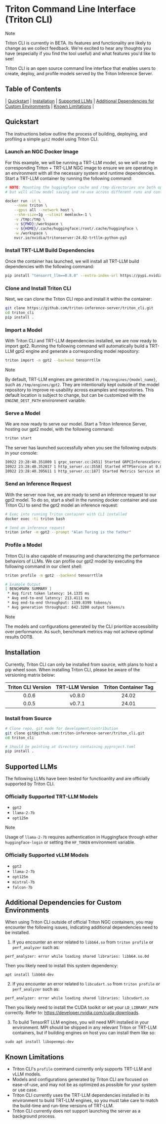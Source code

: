 # Triton Command Line Interface (Triton CLI)
> [!NOTE]
> Triton CLI is currently in BETA. Its features and functionality are likely
> to change as we collect feedback. We're excited to hear any thoughts you
> have (especially if you find the tool useful) and what features you'd like
> to see!

Triton CLI is an open source command line interface that enables users to
create, deploy, and profile models served by the Triton Inference
Server.

## Table of Contents

| [Quickstart](#quickstart) | [Installation](#installation) | [Supported LLMs](#supported-llms) | [Additional Dependencies for Custom Environments](#additional-dependencies-for-custom-environments) | [Known Limitations](#known-limitations) |

## Quickstart
The instructions below outline the process of building, deploying, and profiling
a simple `gpt2` model using Triton CLI.

### Launch an NGC Docker Image
For this example, we will be running a TRT-LLM model, so we will use the
corresponding Triton + TRT-LLM NGC image to ensure we are operating in an
environment with all the necessary system and runtime dependencies.
Start a TRT-LLM container by running the following command:

```bash
# NOTE: Mounting the huggingface cache and /tmp directories are both optional,
# but will allow model saving and re-use across different runs and containers.

docker run -it \
    --name triton \
    --gpus all --network host \
    --shm-size=1g --ulimit memlock=-1 \
    -v /tmp:/tmp \
    -v ${PWD}:/workspace \
    -v ${HOME}/.cache/huggingface:/root/.cache/huggingface \
    -w /workspace \
    nvcr.io/nvidia/tritonserver:24.02-trtllm-python-py3
```

### Install TRT-LLM Build Dependencies
Once the container has launched, we will install all TRT-LLM build dependencies
with the following command:

```bash
pip install "tensorrt_llm==0.8.0" --extra-index-url https://pypi.nvidia.com/
```

### Clone and Install Triton CLI
Next, we can clone the Triton CLI repo and install it within the container:
```bash
git clone https://github.com/triton-inference-server/triton_cli.git
cd triton_cli
pip install .
```
### Import a Model
With Triton CLI and TRT-LLM dependencies installed, we are now ready to
import gpt2. Running the following command will automatically build a TRT-LLM
gpt2 engine and generate a corresponding model repository:
```bash
triton import -m gpt2 --backend tensorrtllm
```
> [!NOTE]
> By default, TRT-LLM engines are generated in `/tmp/engines/{model_name}`,
> such as `/tmp/engines/gpt2`. They are intentionally kept outside of the model
> repository to improve re-usability across examples and repositories. This
> default location is subject to change, but can be customized with the
> `ENGINE_DEST_PATH` environment variable.

### Serve a Model
We are now ready to serve our model. Start a Triton Inference Server, hosting
our gpt2 model, with the following command:
```bash
triton start
```
The server has launched successfully when you see the following outputs in
your console:
```bash
I0922 23:28:40.351809 1 grpc_server.cc:2451] Started GRPCInferenceService at 0.0.0.0:8001
I0922 23:28:40.352017 1 http_server.cc:3558] Started HTTPService at 0.0.0.0:8000
I0922 23:28:40.395611 1 http_server.cc:187] Started Metrics Service at 0.0.0.0:8002
```

### Send an Inference Request
With the server now live, we are ready to send an inference request to our gpt2
model. To do so, start a shell in the running docker container and use Triton
CLI to send the gpt2 model an inference request:
```bash
# Exec into running Triton container with CLI installed
docker exec -ti triton bash

# Send an inference request
triton infer -m gpt2 --prompt "Alan Turing is the father"
```

### Profile a Model
Triton CLI is also capable of measuring and characterizing the performance
behaviors of LLMs. We can profile our gpt2 model by executing the following
command in our client shell:
```bash
triton profile -m gpt2 --backend tensorrtllm

# Example Output
[ BENCHMARK SUMMARY ]
 * Avg first token latency: 14.1335 ms
 * Avg end-to-end latency: 213.4111 ms
 * Avg end-to-end throughput: 1199.8399 tokens/s
 * Avg generation throughput: 642.3200 output tokens/s
```
> [!NOTE]
> The models and configurations generated by the CLI prioritize accessibility
> over performance. As such, benchmark metrics may not achieve optimal results
> OOTB.

## Installation

Currently, Triton CLI can only be installed from source, with plans to host a
pip wheel soon. When installing Triton CLI, please be aware of the versioning
matrix below:

| Triton CLI Version | TRT-LLM Version | Triton Container Tag |
|:------------------:|:---------------:|:--------------------:|
| 0.0.6 | v0.8.0 | 24.02 |
| 0.0.5 | v0.7.1 | 24.01 |

### Install from Source

```bash
# Clone repo, git mode for development/contribution
git clone git@github.com:triton-inference-server/triton_cli.git
cd triton_cli

# Should be pointing at directory containing pyproject.toml
pip install .
```
## Supported LLMs

The following LLMs have been tested for functioanlity and are officially
supported by Triton CLI.

### Officially Supported TRT-LLM Models

- `gpt2`
- `llama-2-7b`
-  `opt125m`

> [!NOTE]
> Usage of `llama-2-7b` requires authentication in Huggingface through either
> `huggingface-login` or setting the `HF_TOKEN` environment variable.

### Officially Supported vLLM Models

- `gpt2`
- `llama-2-7b`
- `opt125m`
- `mistral-7b`
- `falcon-7b`

## Additional Dependencies for Custom Environments

When using Triton CLI outside of official Triton NGC containers, you may
encounter the following issues, indicating additional dependencies need
to be installed.

1. If you encounter an error related to `libb64.so` from `triton profile`
or `perf_analyzer` such as:
```
perf_analyzer: error while loading shared libraries: libb64.so.0d
```

Then you likely need to install this system dependency:
```
apt install libb64-dev
```

2. If you encounter an error related to `libcudart.so` from `triton profile`
or `perf_analyzer` such as:
```
perf_analyzer: error while loading shared libraries: libcudart.so
```

Then you likely need to install the CUDA toolkit or set your `LD_LIBRARY_PATH`
correctly. Refer to: https://developer.nvidia.com/cuda-downloads.

3. To build TensorRT LLM engines, you will need MPI installed in your environment.
MPI should be shipped in any relevant Triton or TRT-LLM containers, but if
building engines on host you can install them like so:
```
sudo apt install libopenmpi-dev
```

## Known Limitations
- Triton CLI's `profile` command currently only supports TRT-LLM and vLLM models.
- Models and configurations generated by Triton CLI are focused on ease-of-use,
and may not be as optimized as possible for your system or use case.
- Triton CLI currently uses the TRT-LLM dependencies installed in its environment
to build TRT-LLM engines, so you must take care to match the build-time and
run-time versions of TRT-LLM.
- Triton CLI currently does not support launching the server as a background
process.
